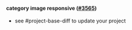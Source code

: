 #### category image responsive ([#3565](https://github.com/shopsys/shopsys/pull/3565))

- see #project-base-diff to update your project
